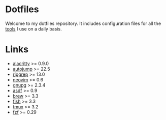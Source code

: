 # Dotfiles

Welcome to my dotfiles repository. It includes configuration files
for all the [tools](#links) I use on a daily basis.

# Links

- [alacritty](https://github.com/alacritty/alacritty) >= 0.9.0
- [autojump](https://github.com/wting/autojump) >= 22.5
- [ripgrep](https://github.com/BurntSushi/ripgrep) >= 13.0
- [neovim](https://neovim.io) >= 0.6
- [gnupg](https://www.gnupg.org) >= 2.3.4
- [asdf](https://asdf-vm.com) >= 0.9
- [brew](https://brew.sh/) >= 3.3
- [fish](https://fishshell.com) >= 3.3
- [tmux](https://github.com/tmux/tmux/wiki) >= 3.2
- [fzf](https://github.com/junegunn/fzf) >= 0.29
